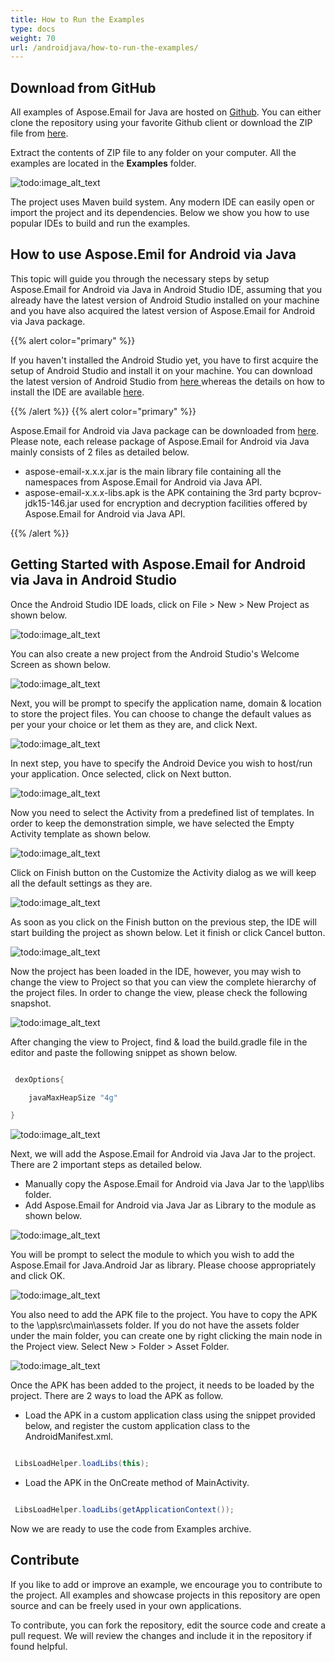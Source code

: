 ```yaml
---
title: How to Run the Examples
type: docs
weight: 70
url: /androidjava/how-to-run-the-examples/
---
```


## **Download from GitHub**
All examples of Aspose.Email for Java are hosted on [Github](https://github.com/aspose-email/Aspose.Email-for-Java). You can either clone the repository using your favorite Github client or download the ZIP file from [here](https://github.com/aspose-email/Aspose.Email-for-Java/archive/master.zip).

Extract the contents of ZIP file to any folder on your computer. All the examples are located in the **Examples** folder.

![todo:image_alt_text](http://i.imgur.com/WsQ2wrb.png)

The project uses Maven build system. Any modern IDE can easily open or import the project and its dependencies. Below we show you how to use popular IDEs to build and run the examples.

## **How to use Aspose.Emil for Android via Java**
This topic will guide you through the necessary steps by setup Aspose.Email for Android via Java in Android Studio IDE, assuming that you already have the latest version of Android Studio installed on your machine and you have also acquired the latest version of Aspose.Email for Android via Java package.

{{% alert color="primary" %}} 

If you haven't installed the Android Studio yet, you have to first acquire the setup of Android Studio and install it on your machine. You can download the latest version of Android Studio from [here ](https://developer.android.com/studio/index.html#win-bundle)whereas the details on how to install the IDE are available [here](https://developer.android.com/studio/install.html).

{{% /alert %}} {{% alert color="primary" %}} 

Aspose.Email for Android via Java package can be downloaded from [here](https://downloads.aspose.com/email/androidjava). Please note, each release package of Aspose.Email for Android via Java mainly consists of 2 files as detailed below.

- aspose-email-x.x.x.jar is the main library file containing all the namespaces from Aspose.Email for Android via Java API.
- aspose-email-x.x.x-libs.apk is the APK containing the 3rd party bcprov-jdk15-146.jar used for encryption and decryption facilities offered by Aspose.Email for Android via Java API.

{{% /alert %}} 
## **Getting Started with Aspose.Email for Android via Java in Android Studio**
Once the Android Studio IDE loads, click on File > New > New Project as shown below.

![todo:image_alt_text](run_examples_1.png)

You can also create a new project from the Android Studio's Welcome Screen as shown below.

![todo:image_alt_text](run_examples_2.png)

Next, you will be prompt to specify the application name, domain & location to store the project files. You can choose to change the default values as per your your choice or let them as they are, and click Next.

![todo:image_alt_text](run_examples_3.png)

In next step, you have to specify the Android Device you wish to host/run your application. Once selected, click on Next button.

![todo:image_alt_text](run_examples_4.png)

Now you need to select the Activity from a predefined list of templates. In order to keep the demonstration simple, we have selected the Empty Activity template as shown below.

![todo:image_alt_text](run_examples_5.png)

Click on Finish button on the Customize the Activity dialog as we will keep all the default settings as they are.

![todo:image_alt_text](run_examples_6.png)

As soon as you click on the Finish button on the previous step, the IDE will start building the project as shown below. Let it finish or click Cancel button.

![todo:image_alt_text](run_examples_7.png)

Now the project has been loaded in the IDE, however, you may wish to change the view to Project so that you can view the complete hierarchy of the project files. In order to change the view, please check the following snapshot.

![todo:image_alt_text](run_examples_8.png)

After changing the view to Project, find & load the build.gradle file in the editor and paste the following snippet as shown below.


~~~Java

 dexOptions{

    javaMaxHeapSize "4g"

}

~~~

![todo:image_alt_text](run_examples_9.png)

Next, we will add the Aspose.Email for Android via Java Jar to the project. There are 2 important steps as detailed below.

- Manually copy the Aspose.Email for Android via Java Jar to the \app\libs folder.
- Add Aspose.Email for Android via Java Jar as Library to the module as shown below.

![todo:image_alt_text](run_examples_10.png)

You will be prompt to select the module to which you wish to add the Aspose.Email for Java.Android Jar as library. Please choose appropriately and click OK.

![todo:image_alt_text](run_examples_11.png)

You also need to add the APK file to the project. You have to copy the APK to the \app\src\main\assets folder. If you do not have the assets folder under the main folder, you can create one by right clicking the main node in the Project view. Select New > Folder > Asset Folder.

![todo:image_alt_text](run_examples_12.png)

Once the APK has been added to the project, it needs to be loaded by the project. There are 2 ways to load the APK as follow.

- Load the APK in a custom application class using the snippet provided below, and register the custom application class to the AndroidManifest.xml.


~~~Java

 LibsLoadHelper.loadLibs(this);

~~~

- Load the APK in the OnCreate method of MainActivity.


~~~Java

 LibsLoadHelper.loadLibs(getApplicationContext());

~~~

Now we are ready to use the code from Examples archive.

## **Contribute**
If you like to add or improve an example, we encourage you to contribute to the project. All examples and showcase projects in this repository are open source and can be freely used in your own applications.

To contribute, you can fork the repository, edit the source code and create a pull request. We will review the changes and include it in the repository if found helpful.
